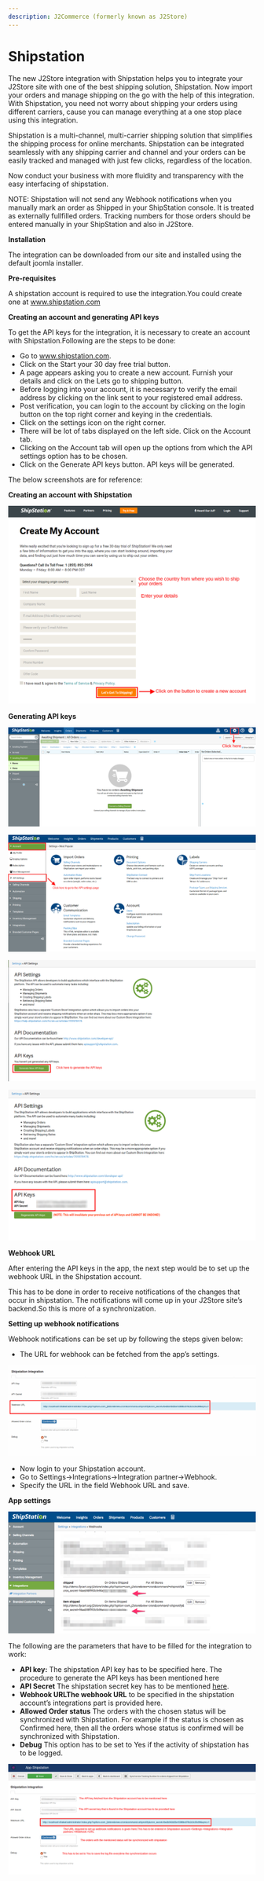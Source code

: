 ```yaml
---
description: J2Commerce (formerly known as J2Store)
---
```


# Shipstation

The new J2Store integration with Shipstation helps you to integrate your J2Store site with one of the best shipping solution, Shipstation. Now import your orders and manage shipping on the go with the help of this integration. With Shipstation, you need not worry about shipping your orders using different carriers, cause you can manage everything at a one stop place using this integration.

Shipstation is a multi-channel, multi-carrier shipping solution that simplifies the shipping process for online merchants. Shipstation can be integrated seamlessly with any shipping carrier and channel and your orders can be easily tracked and managed with just few clicks, regardless of the location.

Now conduct your business with more fluidity and transparency with the easy interfacing of shipstation.

NOTE: Shipstation will not send any Webhook notifications when you manually mark an order as Shipped in your ShipStation console. It is treated as externally fullfilled orders. Tracking numbers for those orders should be entered manually in your ShipStation and also in J2Store.

**Installation**

The integration can be downloaded from our site and installed using the default joomla installer.

**Pre-requisites**

A shipstation account is required to use the integration.You could create one at www.shipstation.com

**Creating an account and generating API keys**

To get the API keys for the integration, it is necessary to create an account with Shipstation.Following are the steps to be done:

* Go to www.shipstation.com.
* Click on the Start your 30 day free trial button.
* A page appears asking you to create a new account. Furnish your details and click on the Lets go to shipping button.
* Before logging into your account, it is necessary to verify the email address by clicking on the link sent to your registered email address.
* Post verification, you can login to the account by clicking on the login button on the top right corner and keying in the credentials.
* Click on the settings icon on the right corner.
* There will be lot of tabs displayed on the left side. Click on the Account tab.
* Clicking on the Account tab will open up the options from which the API settings option has to be chosen.
* Click on the Generate API keys button. API keys will be generated.

The below screenshots are for reference:

**Creating an account with Shipstation**

![ss01](https://raw.githubusercontent.com/j2store/doc-images/master/apps/shipstation/shipstation01.png)

**Generating API keys**

![ss02](https://raw.githubusercontent.com/j2store/doc-images/master/apps/shipstation/shipstation02.png)

![ss03](https://raw.githubusercontent.com/j2store/doc-images/master/apps/shipstation/shipstation03.png)

![ss04](https://raw.githubusercontent.com/j2store/doc-images/master/apps/shipstation/shipstation04.png)

![ss05](https://raw.githubusercontent.com/j2store/doc-images/master/apps/shipstation/shipstation05.png)

**Webhook URL**

After entering the API keys in the app, the next step would be to set up the webhook URL in the Shipstation account.

This has to be done in order to receive notifications of the changes that occur in shipstation. The notifications will come up in your J2Store site’s backend.So this is more of a synchronization.

**Setting up webhook notifications**

Webhook notifications can be set up by following the steps given below:

* The URL for webhook can be fetched from the app’s settings.

![ss06](https://raw.githubusercontent.com/j2store/doc-images/master/apps/shipstation/shipstation06.png)

* Now login to your Shipstation account.
* Go to Settings->Integrations->Integration partner->Webhook.
* Specify the URL in the field Webhook URL and save.

**App settings**

![ss07](https://raw.githubusercontent.com/j2store/doc-images/master/apps/shipstation/shipstation07.png)

The following are the parameters that have to be filled for the integration to work:

* **API key:** The shipstation API key has to be specified here. The procedure to generate the API keys has been mentioned here
* **API Secret** The shipstation secret key has to be mentioned [here](http://docs.j2store.org/articles/2093085-shipstation#apikeys).
* **Webhook URLThe webhook URL** to be specified in the shipstation account’s integrations part is provided here.
* **Allowed Order status** The orders with the chosen status will be synchronized with Shipstation. For example if the status is chosen as Confirmed here, then all the orders whose status is confirmed will be synchronized with Shipstation.
* **Debug** This option has to be set to Yes if the activity of shipstation has to be logged.

![ss08](https://raw.githubusercontent.com/j2store/doc-images/master/apps/shipstation/shipstation08.png)
